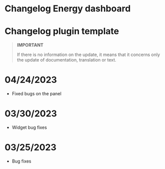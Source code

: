 # Changelog Energy dashboard

# Changelog plugin template

>**IMPORTANT**
>
>If there is no information on the update, it means that it concerns only the update of documentation, translation or text.

# 04/24/2023

- Fixed bugs on the panel

# 03/30/2023

- Widget bug fixes

# 03/25/2023

- Bug fixes